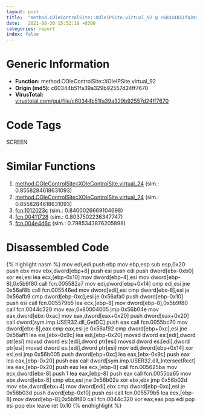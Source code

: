 ```yaml
---
layout: post
title:  "method.COleControlSite꞉꞉XOleIPSite.virtual_92 @ c60344b51fa39a329b92557d24ff7670"
date:   2021-08-30 15:52:19 +0300
categories: report
index: false
---
```


# Generic Information
- **Function:** method.COleControlSite꞉꞉XOleIPSite.virtual\_92
- **Origin (md5):** c60344b51fa39a329b92557d24ff7670
- **VirusTotal:** [virustotal.com/gui/file/c60344b51fa39a329b92557d24ff7670][virustotal_ref]

# Code Tags
<span class="tag" id="SCREEN">SCREEN</span>


# Similar Functions

1. [method.COleControlSite꞉꞉XOleControlSite.virtual\_24][similar_1_ref] (sim.: 0.8558284618631093)
2. [method.COleControlSite꞉꞉XOleControlSite.virtual\_24][similar_2_ref] (sim.: 0.8558284618631093)
3. [fcn.1012023c][similar_3_ref] (sim.: 0.8400026669104698)
4. [fcn.00411728][similar_4_ref] (sim.: 0.8037502236347747)
5. [fcn.004e4d6c][similar_5_ref] (sim.: 0.7985343876205898)


# Disassembled Code

{% highlight nasm %}
mov edi,edi
push ebp
mov ebp,esp
sub esp,0x20
push ebx
mov ebx,dword[ebp+8]
push esi
push edi
push dword[ebx-0xb0]
xor esi,esi
lea ecx,[ebp-0x10]
mov dword[ebp-4],esi
mov dword[ebp-8],0x5b9f80
call fcn.005582a7
mov edi,dword[ebp+0x14]
cmp edi,esi
jne 0x56af8b
call fcn.005546ed
mov dword[edi],esi
cmp dword[ebx-8],esi
je 0x56afb9
cmp dword[ebp-0xc],esi
je 0x56afa0
push dword[ebp-0x10]
push esi
call fcn.005579b5
lea ecx,[ebp-8]
mov dword[ebp-8],0x5b9f80
call fcn.0044c320
mov eax,0x80004005
jmp 0x56b04e
mov eax,dword[ebx-0xac]
mov eax,dword[eax+0x20]
push dword[eax+0x20]
call dword[sym.imp.USER32.dll_GetDC]
push eax
call fcn.0055bc70
mov dword[ebx-8],eax
cmp eax,esi
je 0x56af92
cmp dword[ebp+0xc],esi
jne 0x56aff1
lea esi,[ebx-0x9c]
lea edi,[ebp-0x20]
movsd dword es:[edi],dword ptr[esi]
movsd dword es:[edi],dword ptr[esi]
movsd dword es:[edi],dword ptr[esi]
movsd dword es:[edi],dword ptr[esi]
mov edi,dword[ebp+0x14]
xor esi,esi
jmp 0x56b005
push dword[ebp+0xc]
lea eax,[ebx-0x9c]
push eax
lea eax,[ebp-0x20]
push eax
call dword[sym.imp.USER32.dll_IntersectRect]
lea eax,[ebp-0x20]
push eax
lea ecx,[ebp-8]
call fcn.005625ba
mov ecx,dword[ebx-8]
push 1
lea eax,[ebp-8]
push eax
call fcn.0055ba65
mov ebx,dword[ebx-8]
cmp ebx,esi
jne 0x56b02a
xor ebx,ebx
jmp 0x56b02d
mov ebx,dword[ebx+4]
mov dword[edi],ebx
cmp dword[ebp-0xc],esi
je 0x56b03d
push dword[ebp-0x10]
push esi
call fcn.005579b5
lea ecx,[ebp-8]
mov dword[ebp-8],0x5b9f80
call fcn.0044c320
xor eax,eax
pop edi
pop esi
pop ebx
leave
ret 0x10
{% endhighlight %}


[similar_1_ref]: /report/method.COleControlSite꞉꞉XOleControlSite.virtual_24@c60344b51fa39a329b92557d24ff7670
[similar_2_ref]: /report/method.COleControlSite꞉꞉XOleControlSite.virtual_24@a1c6b07868a0eea8f4ee5a872aa71909
[similar_3_ref]: /report/fcn.1012023c@89dc67d2f980e8488f97b1bf8cb24258
[similar_4_ref]: /report/fcn.00411728@5f763449465a14d1cdb5ea67e2f984d0
[similar_5_ref]: /report/fcn.004e4d6c@be7fba7cc724acf4ae2900d99e0fc9c3
[virustotal_ref]: https://www.virustotal.com/gui/file/c60344b51fa39a329b92557d24ff7670